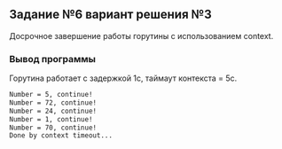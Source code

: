 ## Задание №6 вариант решения №3

Досрочное завершение работы горутины с использованием context.

### Вывод программы

Горутина работает с задержкой 1с, таймаут контекста = 5с.

```bash
Number = 5, continue!
Number = 72, continue!
Number = 24, continue!
Number = 1, continue!
Number = 70, continue!
Done by context timeout...
```
